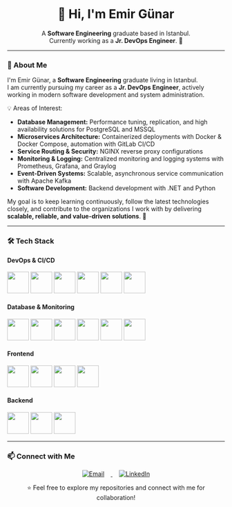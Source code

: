 <h1 align="center">👋 Hi, I'm Emir Günar</h1>

<p align="center">
  A <b>Software Engineering</b> graduate based in Istanbul.<br>
  Currently working as a <b>Jr. DevOps Engineer</b>. 🚀
</p>

---

### 🚀 About Me  

I'm Emir Günar, a **Software Engineering** graduate living in Istanbul.  
I am currently pursuing my career as a **Jr. DevOps Engineer**, actively working in modern software development and system administration.  

💡 Areas of Interest:  
- **Database Management:** Performance tuning, replication, and high availability solutions for PostgreSQL and MSSQL  
- **Microservices Architecture:** Containerized deployments with Docker & Docker Compose, automation with GitLab CI/CD  
- **Service Routing & Security:** NGINX reverse proxy configurations  
- **Monitoring & Logging:** Centralized monitoring and logging systems with Prometheus, Grafana, and Graylog  
- **Event-Driven Systems:** Scalable, asynchronous service communication with Apache Kafka  
- **Software Development:** Backend development with .NET and Python  

My goal is to keep learning continuously, follow the latest technologies closely, and contribute to the organizations I work with by delivering **scalable, reliable, and value-driven solutions**. 🚀

---

### 🛠️ Tech Stack

#### DevOps & CI/CD
<p>
  <img src="https://cdn.jsdelivr.net/gh/devicons/devicon/icons/linux/linux-original.svg" width="50"/>
  <img src="https://cdn.jsdelivr.net/gh/devicons/devicon/icons/docker/docker-original.svg" width="50"/>
  <img src="https://cdn.jsdelivr.net/gh/devicons/devicon/icons/nginx/nginx-original.svg" width="50"/>
  <img src="https://cdn.jsdelivr.net/gh/devicons/devicon/icons/gitlab/gitlab-original.svg" width="50"/>
  <img src="https://cdn.jsdelivr.net/gh/devicons/devicon/icons/azure/azure-original.svg" width="50"/>
  <img src="https://cdn.jsdelivr.net/gh/devicons/devicon/icons/github/github-original.svg" width="50"/>
</p>

#### Database & Monitoring
<p>
  <img src="https://cdn.jsdelivr.net/gh/devicons/devicon/icons/postgresql/postgresql-original.svg" width="50"/>
  <img src="https://cdn.jsdelivr.net/gh/devicons/devicon/icons/microsoftsqlserver/microsoftsqlserver-plain.svg" width="50"/>
  <img src="https://cdn.jsdelivr.net/gh/devicons/devicon/icons/oracle/oracle-original.svg" width="50"/>
  <img src="https://cdn.jsdelivr.net/gh/devicons/devicon/icons/apachekafka/apachekafka-original.svg" width="50"/>
  <img src="https://cdn.jsdelivr.net/gh/devicons/devicon/icons/prometheus/prometheus-original.svg" width="50"/>
  <img src="https://cdn.jsdelivr.net/gh/devicons/devicon/icons/grafana/grafana-original.svg" width="50"/>
</p>

#### Frontend
<p>
  <img src="https://cdn.jsdelivr.net/gh/devicons/devicon/icons/html5/html5-original.svg" width="50"/>
  <img src="https://cdn.jsdelivr.net/gh/devicons/devicon/icons/css3/css3-original.svg" width="50"/>
  <img src="https://cdn.jsdelivr.net/gh/devicons/devicon/icons/react/react-original.svg" width="50"/>
  <img src="https://cdn.jsdelivr.net/gh/devicons/devicon/icons/flutter/flutter-original.svg" width="50"/>
</p>

#### Backend
<p>
  <img src="https://cdn.jsdelivr.net/gh/devicons/devicon/icons/python/python-original.svg" width="50"/>
  <img src="https://cdn.jsdelivr.net/gh/devicons/devicon/icons/java/java-original.svg" width="50"/>
  <img src="https://cdn.jsdelivr.net/gh/devicons/devicon/icons/dot-net/dot-net-original.svg" width="50"/>
</p>


---


### 📫 Connect with Me  

<p align="center">
  <a href="mailto:emirgunar@icloud.com">
    <img src="https://img.icons8.com/fluency/48/gmail-new.png" alt="Email" style="margin: 0 15px; transition: transform 0.2s;" onmouseover="this.style.transform='scale(1.2)'" onmouseout="this.style.transform='scale(1)'" />
  </a>
  <a href="https://www.linkedin.com/in/emirg%C3%BCnar/">
    <img src="https://img.icons8.com/fluency/48/linkedin.png" alt="LinkedIn" style="margin: 0 15px; transition: transform 0.2s;" onmouseover="this.style.transform='scale(1.2)'" onmouseout="this.style.transform='scale(1)'" />
  </a>
</p>

<p align="center">
⭐ Feel free to explore my repositories and connect with me for collaboration!  
</p>

